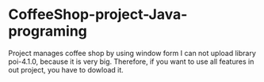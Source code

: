 # CoffeeShop-project-Java-programing
Project manages coffee shop by using window form
I can not upload library poi-4.1.0, because it is very big. Therefore, if you want to use all features in out project, you have to dowload it.
